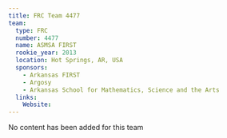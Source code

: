 ```yaml
---
title: FRC Team 4477
team:
  type: FRC
  number: 4477
  name: ASMSA FIRST
  rookie_year: 2013
  location: Hot Springs, AR, USA
  sponsors:
    - Arkansas FIRST
    - Argosy
    - Arkansas School for Mathematics, Science and the Arts
  links:
    Website: 
---
```

No content has been added for this team